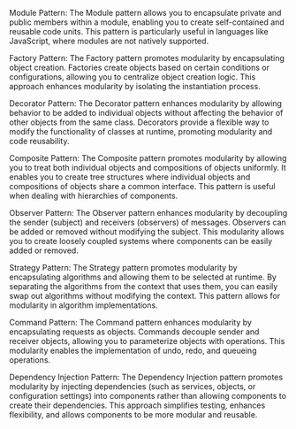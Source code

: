 Module Pattern:
The Module pattern allows you to encapsulate private and public members within a module, enabling you to create self-contained and reusable code units. This pattern is particularly useful in languages like JavaScript, where modules are not natively supported.

Factory Pattern:
The Factory pattern promotes modularity by encapsulating object creation. Factories create objects based on certain conditions or configurations, allowing you to centralize object creation logic. This approach enhances modularity by isolating the instantiation process.

Decorator Pattern:
The Decorator pattern enhances modularity by allowing behavior to be added to individual objects without affecting the behavior of other objects from the same class. Decorators provide a flexible way to modify the functionality of classes at runtime, promoting modularity and code reusability.

Composite Pattern:
The Composite pattern promotes modularity by allowing you to treat both individual objects and compositions of objects uniformly. It enables you to create tree structures where individual objects and compositions of objects share a common interface. This pattern is useful when dealing with hierarchies of components.

Observer Pattern:
The Observer pattern enhances modularity by decoupling the sender (subject) and receivers (observers) of messages. Observers can be added or removed without modifying the subject. This modularity allows you to create loosely coupled systems where components can be easily added or removed.

Strategy Pattern:
The Strategy pattern promotes modularity by encapsulating algorithms and allowing them to be selected at runtime. By separating the algorithms from the context that uses them, you can easily swap out algorithms without modifying the context. This pattern allows for modularity in algorithm implementations.

Command Pattern:
The Command pattern enhances modularity by encapsulating requests as objects. Commands decouple sender and receiver objects, allowing you to parameterize objects with operations. This modularity enables the implementation of undo, redo, and queueing operations.

Dependency Injection Pattern:
The Dependency Injection pattern promotes modularity by injecting dependencies (such as services, objects, or configuration settings) into components rather than allowing components to create their dependencies. This approach simplifies testing, enhances flexibility, and allows components to be more modular and reusable.
